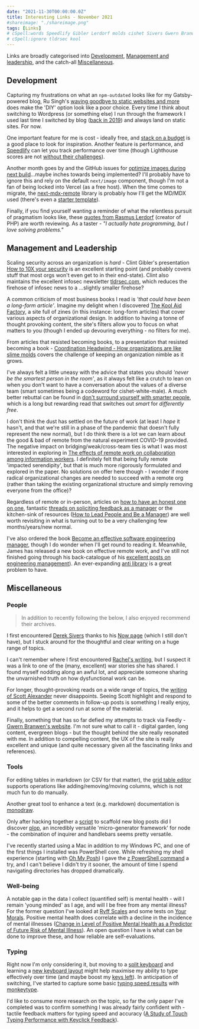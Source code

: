 ```yaml
---
date: "2021-11-30T00:00:00.0Z"
title: Interesting Links - November 2021
#shareimage: "./shareimage.png"
tags: [Links]
# cSpell:words Speedlify Gibler Lerdorf molds cishet Sivers Gwern Branwen monodraw Ryff monkeytype ohmyposh
# cSpell:ignore tldrsec kool
---
```


Links are broadly categorised into [Development](#development), [Management and leadership](#management-and-leadership), and the catch-all [Miscellaneous](#miscellaneous).

## Development

Capturing my frustrations on what an `npm-outdated` looks like for my Gatsby-powered blog, Ru Singh's [waving goodbye to static websites and more](https://rusingh.com/waving-thankful-goodbye-to-static-websites-and-more/) does make the 'DIY' option look like a poor choice. Every time I think about switching to Wordpress (or something else) I run through the framework I used last time I switched by blog ([back in 2019](https://tjaddison.com/blog/2019/09/migrating-from-jekyll-to-gatsby/)) and always land on static sites. For now.

One important feature for me is cost - ideally free, and [stack on a budget](https://github.com/255kb/stack-on-a-budget) is a good place to look for inspiration. Another feature is performance, and [Speedlify](https://www.zachleat.com/web/speedlify/) can let you track performance over time (though Lighthouse scores are not [without their challenges](https://www.zachleat.com/web/lighthouse-deception/)).

Another month goes by and the GitHub issues for [optimize images during next build](https://github.com/vercel/next.js/discussions/19065)...maybe inches towards being implemented? I'll probably have to ignore this and rely on the default `next/image` component, though I'm not a fan of being locked into Vercel (as a free host). When the time comes to migrate, the [next-mdx-remote](https://github.com/hashicorp/next-mdx-remote) library is probably how I'll get the MD/MDX used (there's even a [starter template](https://github.com/vercel/next.js/tree/canary/examples/with-mdx-remote)).

Finally, if you find yourself wanting a reminder of what the relentless pursuit of pragmatism looks like, these [quotes from Rasmus Lerdorf](https://en.m.wikiquote.org/wiki/Rasmus_Lerdorf) (creator of PHP) are worth reviewing. As a taster - _"I actually hate programming, but I love solving problems."_

## Management and Leadership

Scaling security across an organization is _hard_ - Clint Gibler's presentation [How to 10X your security](https://docs.google.com/presentation/d/1lfEvXtw5RTj3JmXwSQDXy8or87_BHrFbo1ZtQQlHbq0/view#slide=id.g6555b225cd_0_1069) is an excellent starting point (and probably covers stuff that most orgs won't even get to in their end-state). Clint also maintains the excellent infosec newsletter [tldrsec.com](https://tldrsec.com/), which reduces the firehose of infosec news to a ...slightly smaller firehose?

A common criticism of most business books I read is _'that could have been a long-form article'_. Imagine my delight when I discovered [The Kool Aid Factory](https://koolaidfactory.com/), a site full of zines (in this instance: long-form articles) that cover various aspects of organizational design. In addition to having a tonne of thought provoking content, the site's filters allow you to focus on what matters to you (though I ended up devouring everything - no filters for me).

From articles that resisted becoming books, to a presentation that resisted becoming a book - [Coordination Headwind - How organizations are like slime molds](https://komoroske.com/slime-mold/) covers the challenge of keeping an organization nimble as it grows.

I've always felt a little uneasy with the advice that states you should _'never be the smartest person in the room'_, as it always felt like a crutch to lean on when you don't want to have a conversation about the values of a diverse team (smart sometimes being a codeword for cishet-white-male). A much better rebuttal can be found in [don't surround yourself with smarter people](https://www.ribbonfarm.com/2014/11/05/dont-surround-yourself-with-smarter-people/), which is a long but rewarding read that switches out _smart_ for _differently free_.

I don't think the dust has settled on the future of work (at least I _hope_ it hasn't, and that we're still in a phase of the pandemic that doesn't fully represent the new normal), but I do think there is a lot we can learn about the good & bad of remote from the natural experiment COVID-19 provided. The negative impact on bridging/weak/cross-team ties is what I was most interested in exploring in [The effects of remote work on collaboration among information workers](https://www.nature.com/articles/s41562-021-01196-4.pdf). I definitely felt that being fully remote 'impacted serendipity', but that is much more rigorously formulated and explored in the paper. No solutions on offer here though - I wonder if more radical organizational changes are needed to succeed with a remote org (rather than taking the existing organizational structure and simply removing everyone from the office)?

Regardless of remote or in-person, articles on [how to have an honest one on one](https://knowyourteam.com/blog/2017/12/01/how-to-have-an-honest-one-on-one-meeting-with-an-employee/), fantastic [threads on soliciting feedback as a manager](https://twitter.com/kaydacode/status/1458084282530992140) or the kitchen-sink of resources ([How to Lead People and Be a Manager](https://docs.google.com/document/d/1R1O0OEsQpZcBcLheRlomDrmR2tyEpdRNFnjbLALmbH4/view)) are well worth revisiting in what is turning out to be a very challenging few months/years/new normal.

I've also ordered the book [Become an effective software engineering manager](https://pragprog.com/titles/jsengman/become-an-effective-software-engineering-manager/), though I do wonder when I'll get round to reading it. Meanwhile, James has released a new book on effective remote work, and I've still not finished going through his back-catalogue of his [excellent posts on engineering management](https://www.theengineeringmanager.com/)). An ever-expanding [anti library](https://fs.blog/the-antilibrary/) is a great problem to have.

## Miscellaneous

### People

> In addition to recently following the below, I also enjoyed recommend their archives.

I first encountered [Derek Sivers](https://sive.rs) thanks to his [Now page](https://sive.rs/now) (which I still don't have), but I stuck around for the thoughtful and clear writing on a huge range of topics.

I can't remember where I first encountered [Rachel's writing](https://rachelbythebay.com/w/), but I suspect it was a link to one of the (many, excellent) war stories she has shared. I found myself nodding along an awful lot, and appreciate someone sharing the unvarnished truth on how dysfunctional work can be.

For longer, thought-provoking reads on a wide range of topics, the [writing of Scott Alexander](https://astralcodexten.substack.com/) never disappoints. Seeing Scott highlight and respond to some of the better comments in follow-up posts is something I really enjoy, and it helps to get a second run at some of the material.

Finally, something that has so far defied my attempts to track via Feedly - [Gwern Branwen's website](https://www.gwern.net). I'm not sure what to call it - digital garden, long content, evergreen blogs - but the thought behind the site really resonated with me. In addition to compelling content, the UX of the site is really excellent and unique (and quite necessary given all the fascinating links and references).

### Tools

For editing tables in markdown (or CSV for that matter), the [grid table editor](https://eviltester.github.io/grid-table-editor/) supports operations like adding/removing/moving columns, which is not much fun to do manually.

Another great tool to enhance a text (e.g. markdown) documentation is [monodraw](https://monodraw.helftone.com/).

Only after hacking together a [script](https://github.com/taddison/personal-site/blob/main/scripts/newpost.mjs) to scaffold new blog posts did I discover [plop](https://plopjs.com/), an incredibly versatile 'micro-generator framework' for node - the combination of inquirer and handlebars seems pretty versatile.

I've recently started using a Mac in addition to my Windows PC, and one of the first things I installed was PowerShell core. While refreshing my shell experience (starting with [Oh My Posh](https://www.ohmyposh.dev/docs/)) I gave the [z PowerShell command](https://github.com/badmotorfinger/z) a try, and I can't believe I didn't try it sooner, the amount of time I spend navigating directories has dropped dramatically.

### Well-being

A notable gap in the data I collect (quantified self) is mental health - will I remain 'young minded' as I age, and will I be free from any mental illness? For the former question I've looked at [Ryff Scales](https://centerofinquiry.org/wp-content/uploads/2018/04/Ryff_Scales.pdf) and some tests on [Your Morals](https://yourmorals.org/). Positive mental health does correlate with a decline in the incidence of mental illnesses ([Change in Level of Positive Mental Health as a Predictor of Future Risk of Mental Illness](https://ajph.aphapublications.org/doi/full/10.2105/AJPH.2010.192245)). An open question I have is what can be done to improve these, and how reliable are self-evaluations.

### Typing

Right now I'm only considering it, but moving to a [split keyboard](https://jhelvy.shinyapps.io/splitkbcompare/) and learning a [new keyboard layout](https://dreymar.colemak.org/) might help maximise my ability to type effectively over time (and maybe boost my [keys left](https://www.keysleft.com/)). In anticipation of switching, I've started to capture some basic [typing speed results](https://flatgithub.com/taddison/my-data?filename=typing%2Fresults.csv) with [monkeytype](https://monkeytype.com/).

I'd like to consume more research on the topic, so far the only paper I've completed was to confirm something I was already fairly confident with - tactile feedback matters for typing speed and accuracy ([A Study of Touch Typing Performance with Keyclick Feedback](https://engineering.purdue.edu/~hongtan/pubs/PDFfiles/C63_JRKimTan_HS2014.pdf)).
